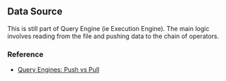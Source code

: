 ## Data Source

This is still part of Query Engine (ie Execution Engine). The main logic involves reading from the file 
and pushing data to the chain of operators.


### Reference
- [Query Engines: Push vs Pull](https://justinjaffray.com/query-engines-push-vs.-pull/)